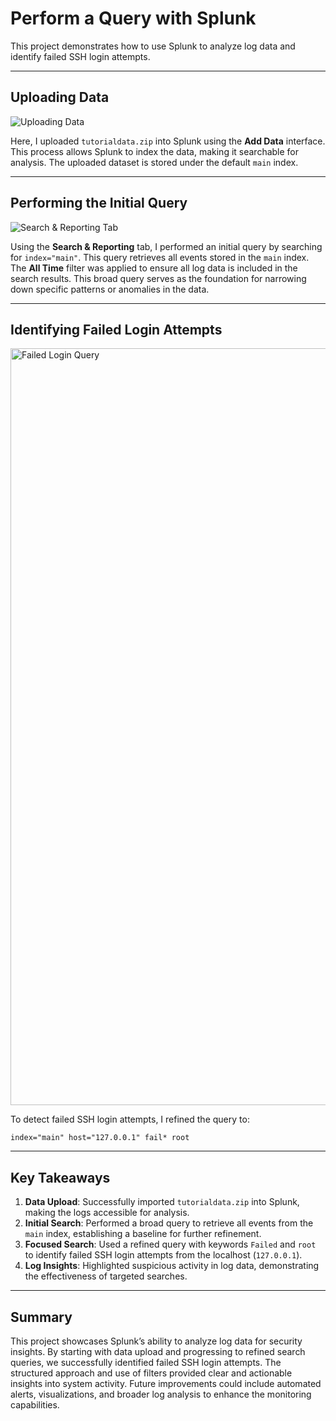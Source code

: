 # Perform a Query with Splunk

This project demonstrates how to use Splunk to analyze log data and identify failed SSH login attempts.

---

## Uploading Data

![Uploading Data](https://github.com/user-attachments/assets/ad6a4172-e1b5-4995-ad55-77691518e786)

Here, I uploaded `tutorialdata.zip` into Splunk using the **Add Data** interface. This process allows Splunk to index the data, making it searchable for analysis. The uploaded dataset is stored under the default `main` index.

---

## Performing the Initial Query

![Search & Reporting Tab](https://github.com/user-attachments/assets/905ce2ed-d5fa-41d0-a1f4-5739f9c879e3)

Using the **Search & Reporting** tab, I performed an initial query by searching for `index="main"`. This query retrieves all events stored in the `main` index. The **All Time** filter was applied to ensure all log data is included in the search results. This broad query serves as the foundation for narrowing down specific patterns or anomalies in the data.

---

## Identifying Failed Login Attempts

<img width="1211" alt="Failed Login Query" src="https://github.com/user-attachments/assets/a61a04eb-2817-4c4d-93d4-0fc15e6b757e" />

To detect failed SSH login attempts, I refined the query to:

```splunk
index="main" host="127.0.0.1" fail* root
```
---

## Key Takeaways

1. **Data Upload**: Successfully imported `tutorialdata.zip` into Splunk, making the logs accessible for analysis.
2. **Initial Search**: Performed a broad query to retrieve all events from the `main` index, establishing a baseline for further refinement.
3. **Focused Search**: Used a refined query with keywords `Failed` and `root` to identify failed SSH login attempts from the localhost (`127.0.0.1`).
4. **Log Insights**: Highlighted suspicious activity in log data, demonstrating the effectiveness of targeted searches.

---

## Summary

This project showcases Splunk’s ability to analyze log data for security insights. By starting with data upload and progressing to refined search queries, we successfully identified failed SSH login attempts. The structured approach and use of filters provided clear and actionable insights into system activity. Future improvements could include automated alerts, visualizations, and broader log analysis to enhance the monitoring capabilities.

